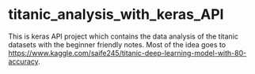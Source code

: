 # titanic_analysis_with_keras_API
This is keras API project which contains the data analysis of the titanic datasets with the beginner friendly notes. 
Most of the idea goes to https://www.kaggle.com/saife245/titanic-deep-learning-model-with-80-accuracy.